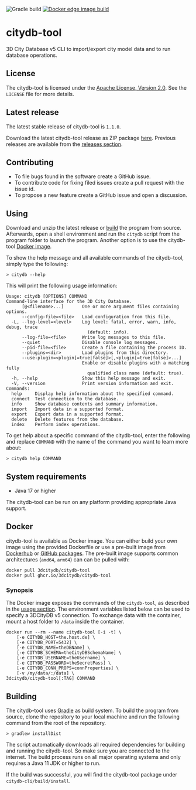 ![Gradle build](https://img.shields.io/github/actions/workflow/status/3dcitydb/citydb-tool/build-citydb-tool.yml?logo=Gradle&logoColor=white&style=flat-square) [![Docker edge image build](https://img.shields.io/github/actions/workflow/status/3dcitydb/citydb-tool/docker-build-push-edge.yml?label=edge&logo=docker&style=flat-square)](https://github.com/users/3dcitydb/packages/container/package/citydb-tool)

# citydb-tool

3D City Database v5 CLI to import/export city model data and to run database operations.

## License

The citydb-tool is licensed under the [Apache License, Version 2.0](http://www.apache.org/licenses/LICENSE-2.0).
See the `LICENSE` file for more details.

## Latest release

The latest stable release of citydb-tool is `1.1.0`.

Download the latest citydb-tool release as ZIP package
[here](https://github.com/3dcitydb/citydb-tool/releases/latest). Previous releases are available from the
[releases section](https://github.com/3dcitydb/citydb-tool/releases).

## Contributing

* To file bugs found in the software create a GitHub issue.
* To contribute code for fixing filed issues create a pull request with the issue id.
* To propose a new feature create a GitHub issue and open a discussion.

## Using

Download and unzip the latest release or [build](https://github.com/3dcitydb/citydb-tool#building) the program from
source. Afterwards, open a shell environment and run the `citydb` script from the program folder to launch the
program. Another option is to use the citydb-tool [Docker image](https://github.com/3dcitydb/citydb-tool#docker).

To show the help message and all available commands of the citydb-tool, simply type the following:

    > citydb --help

This will print the following usage information:

```
Usage: citydb [OPTIONS] COMMAND
Command-line interface for the 3D City Database.
      [@<filename>...]       One or more argument files containing options.
      --config-file=<file>   Load configuration from this file.
  -L, --log-level=<level>    Log level: fatal, error, warn, info, debug, trace
                               (default: info).
      --log-file=<file>      Write log messages to this file.
      --quiet                Disable console log messages.
      --pid-file=<file>      Create a file containing the process ID.
      --plugins=<dir>        Load plugins from this directory.
      --use-plugin=<plugin[=true|false]>[,<plugin[=true|false]>...]
                             Enable or disable plugins with a matching fully
                               qualified class name (default: true).
  -h, --help                 Show this help message and exit.
  -V, --version              Print version information and exit.
Commands:
  help     Display help information about the specified command.
  connect  Test connection to the database.
  info     Show database contents and summary information.
  import   Import data in a supported format.
  export   Export data in a supported format.
  delete   Delete features from the database.
  index    Perform index operations.
```

To get help about a specific command of the citydb-tool, enter the following and replace `COMMAND` with the name of
the command you want to learn more about:

    > citydb help COMMAND

## System requirements

* Java 17 or higher

The citydb-tool can be run on any platform providing appropriate Java support.

## Docker

citydb-tool is available as Docker image. You can either build your own image using the provided Dockerfile
or use a pre-built image from [Dockerhub](https://hub.docker.com/r/3dcitydb/citydb-tool) or
[GitHub packages](https://github.com/3dcitydb/citydb-tool/pkgs/container/citydb-tool). The pre-built image supports
common architectures (`amd64`, `arm64`) can can be pulled with:

    docker pull 3dcitydb/citydb-tool
    docker pull ghcr.io/3dcitydb/citydb-tool

### Synopsis

The Docker image exposes the commands of the `citydb-tool`, as described
in the [usage section](https://github.com/3dcitydb/citydb-tool#using).
The environment variables listed below can be used to specify a 3DCityDB v5 connection. To exchange data with the
container, mount a host folder to `/data` inside the container.

    docker run --rm --name citydb-tool [-i -t] \
        [-e CITYDB_HOST=the.host.de] \
        [-e CITYDB_PORT=5432] \
        [-e CITYDB_NAME=theDBName] \
        [-e CITYDB_SCHEMA=theCityDBSchemaName] \
        [-e CITYDB_USERNAME=theUsername] \
        [-e CITYDB_PASSWORD=theSecretPass] \
        [-e CITYDB_CONN_PROPS=connProperties] \
        [-v /my/data/:/data] \
    3dcitydb/citydb-tool[:TAG] COMMAND

## Building

The citydb-tool uses [Gradle](https://gradle.org/) as build system. To build the program from source, clone the repository to your
local machine and run the following command from the root of the repository.

    > gradlew installDist

The script automatically downloads all required dependencies for building and running the citydb-tool. So make sure you
are connected to the internet. The build process runs on all major operating systems and only requires a Java 11 JDK or
higher to run.

If the build was successful, you will find the citydb-tool package under `citydb-cli/build/install`.
